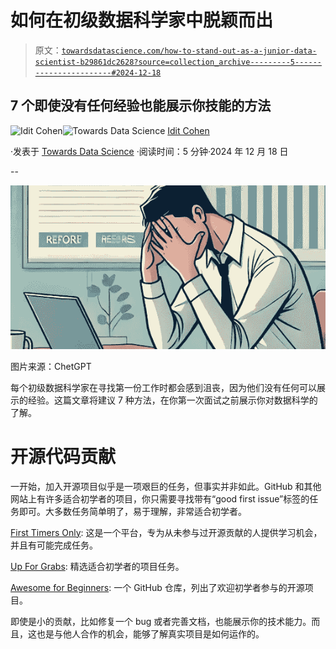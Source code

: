 # 如何在初级数据科学家中脱颖而出

> 原文：[`towardsdatascience.com/how-to-stand-out-as-a-junior-data-scientist-b29861dc2628?source=collection_archive---------5-----------------------#2024-12-18`](https://towardsdatascience.com/how-to-stand-out-as-a-junior-data-scientist-b29861dc2628?source=collection_archive---------5-----------------------#2024-12-18)

## 7 个即使没有任何经验也能展示你技能的方法

[](https://idit-cohen.medium.com/?source=post_page---byline--b29861dc2628--------------------------------)![Idit Cohen](https://idit-cohen.medium.com/?source=post_page---byline--b29861dc2628--------------------------------)[](https://towardsdatascience.com/?source=post_page---byline--b29861dc2628--------------------------------)![Towards Data Science](https://towardsdatascience.com/?source=post_page---byline--b29861dc2628--------------------------------) [Idit Cohen](https://idit-cohen.medium.com/?source=post_page---byline--b29861dc2628--------------------------------)

·发表于 [Towards Data Science](https://towardsdatascience.com/?source=post_page---byline--b29861dc2628--------------------------------) ·阅读时间：5 分钟·2024 年 12 月 18 日

--

![](img/fa257f1d05fd5b72b337274f21174eb9.png)

图片来源：ChetGPT

每个初级数据科学家在寻找第一份工作时都会感到沮丧，因为他们没有任何可以展示的经验。这篇文章将建议 7 种方法，在你第一次面试之前展示你对数据科学的了解。

# 开源代码贡献

一开始，加入开源项目似乎是一项艰巨的任务，但事实并非如此。GitHub 和其他网站上有许多适合初学者的项目，你只需要寻找带有“good first issue”标签的任务即可。大多数任务简单明了，易于理解，非常适合初学者。

[First Timers Only](https://www.firsttimersonly.com/): 这是一个平台，专为从未参与过开源贡献的人提供学习机会，并且有可能完成任务。

[Up For Grabs](https://up-for-grabs.net/): 精选适合初学者的项目任务。

[Awesome for Beginners](https://github.com/mungell/awesome-for-beginners): 一个 GitHub 仓库，列出了欢迎初学者参与的开源项目。

即使是小的贡献，比如修复一个 bug 或者完善文档，也能展示你的技术能力。而且，这也是与他人合作的机会，能够了解真实项目是如何运作的。
